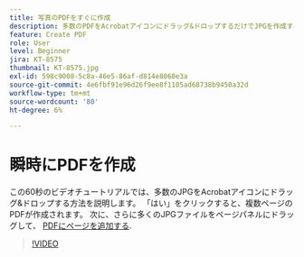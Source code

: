 ```yaml
---
title: 写真のPDFをすぐに作成
description: 多数のPDFをAcrobatアイコンにドラッグ&ドロップするだけでJPGを作成する方法を説明します
feature: Create PDF
role: User
level: Beginner
jira: KT-8575
thumbnail: KT-8575.jpg
exl-id: 598c9008-5c8a-46e5-86af-d814e8060e3a
source-git-commit: 4e6fbf91e96d26f9ee8f1105ad68738b9450a32d
workflow-type: tm+mt
source-wordcount: '80'
ht-degree: 6%

---
```


# 瞬時にPDFを作成

この60秒のビデオチュートリアルでは、多数のJPGをAcrobatアイコンにドラッグ&amp;ドロップする方法を説明します。 「はい」をクリックすると、複数ページのPDFが作成されます。 次に、さらに多くのJPGファイルをページパネルにドラッグして、 [PDFにページを追加する](https://www.adobe.com/jp/acrobat/online/add-pages-to-pdf.html).

>[!VIDEO](https://video.tv.adobe.com/v/336365?quality=12&learn=on&hidetitle=true)
